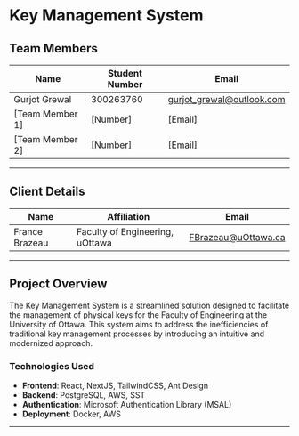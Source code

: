 # Key Management System

## Team Members

| Name                | Student Number | Email                |
|---------------------|----------------|----------------------|
| Gurjot Grewal         | 300263760  | gurjot_grewal@outlook.com         |
| [Team Member 1]     | [Number]       | [Email]              |
| [Team Member 2]     | [Number]       | [Email]              |

---

## Client Details

| Name           | Affiliation                | Email                     |
|----------------|----------------------------|---------------------------|
| France Brazeau| Faculty of Engineering, uOttawa | FBrazeau@uOttawa.ca         |

---

## Project Overview

The Key Management System is a streamlined solution designed to facilitate the management of physical keys for the Faculty of Engineering at the University of Ottawa. This system aims to address the inefficiencies of traditional key management processes by introducing an intuitive and modernized approach.

### Technologies Used
- **Frontend**: React, NextJS, TailwindCSS, Ant Design
- **Backend**: PostgreSQL, AWS, SST
- **Authentication**: Microsoft Authentication Library (MSAL)
- **Deployment**: Docker, AWS

---
